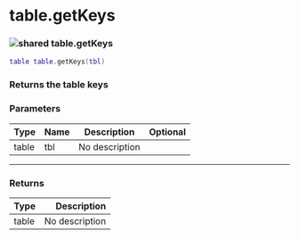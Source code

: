 # table.getKeys

### ![shared](../../home/table\_ext/.gitbook/assets/shared.png) table.getKeys

```lua
table table.getKeys(tbl)
```

### Returns the table keys

### Parameters

| Type  | Name | Description    | Optional |
| ----- | ---- | -------------- | -------: |
| table | tbl  | No description |          |

***

### Returns

| Type  |    Description |
| ----- | -------------: |
| table | No description |
